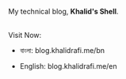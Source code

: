 My technical blog, **Khalid's Shell**.

<br />
Visit Now:

- বাংলা: blog.khalidrafi.me/bn

- English: blog.khalidrafi.me/en
